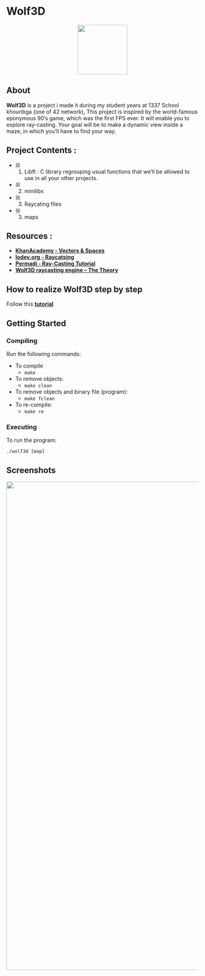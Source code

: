 # Wolf3D

<p align="center">
    <img src="https://i.imgur.com/jm1e5Hk.jpg" height="130">
</p>

## About 
**Wolf3D** is a project i made it during my student years at 1337 School khouribga (one of 42 network), This project is inspired by the world-famous eponymous 90’s game, which was the first FPS ever. 
It will enable you to explore ray-casting. Your goal will be to make a dynamic view inside a maze, in which you’ll have to find your way.

## Project Contents :

- [x] 01. Libft : C library regrouping usual functions that we’ll be allowed to use in all your other projects.
- [x] 02. minilibx
- [x] 03. Raycating files  
- [x] 03. maps

## Resources :  
- **[KhanAcademy - Vectors & Spaces](https://www.khanacademy.org/math/linear-algebra/vectors-and-spaces)**
- **[lodev.org - Raycatsing ](https://lodev.org/cgtutor/raycasting.html)** 
- **[Permadi - Ray-Casting Tutorial](https://permadi.com/1996/05/ray-casting-tutorial-table-of-contents/)** 
- **[Wolf3D raycasting engine – The Theory](http://www.sebcossu.com/2018/02/07/wolf3d-raycasting-engine-theory/)** 

## How to realize Wolf3D step by step 

Follow this **[tutorial](https://lodev.org/cgtutor/raycasting.html)** 

## Getting Started

### Compiling

Run the following commands:

* To compile
	- `make`
* To remove objects:
	- `make clean`
* To remove objects and binary file (program):
	- `make fclean`
* To re-compile:
	- `make re`

### Executing

To run the program:

`./wolf3d [map]`

## Screenshots

<img src="resources/w3d-screenshot01.png" width="1280" />


